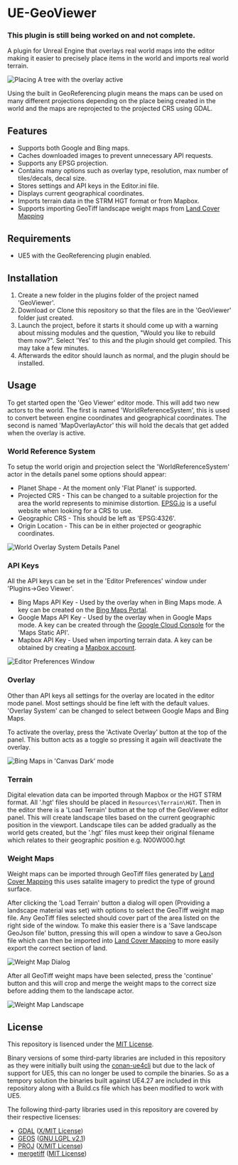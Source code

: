 # UE-GeoViewer
### This plugin is still being worked on and not complete.
A plugin for Unreal Engine that overlays real world maps into the editor making it easier to precisely place items in the world and imports real world terrain. 

![Placing A tree with the overlay active](docs/UE5Overlay.png)

Using the built in GeoReferencing plugin means the maps can be used on many different projections depending on the place being created in the world and the maps are reprojected to the projected CRS using GDAL.

## Features
- Supports both Google and Bing maps.
- Caches downloaded images to prevent unnecessary API requests.
- Supports any EPSG projection.
- Contains many options such as overlay type, resolution, max number of tiles/decals, decal size.
- Stores settings and API keys in the Editor.ini file.
- Displays current geographical coordinates.
- Imports terrain data in the STRM HGT format or from Mapbox.
- Supports importing GeoTiff landscape weight maps from [Land Cover Mapping](https://github.com/microsoft/landcover)

## Requirements
- UE5 with the GeoReferencing plugin enabled.

## Installation
1. Create a new folder in the plugins folder of the project named 'GeoViewer'.
2. Download or Clone this repository so that the files are in the 'GeoViewer' folder just created.
3. Launch the project, before it starts it should come up with a warning about missing modules and the question, "Would you like to rebuild them now?". Select 'Yes' to this and the plugin should get compiled. This may take a few minutes.
4. Afterwards the editor should launch as normal, and the plugin should be installed.

## Usage
To get started open the 'Geo Viewer' editor mode. This will add two new actors to the world. The first is named 'WorldReferenceSystem', this is used to convert between engine coordinates and geographical coordinates. The second is named 'MapOverlayActor' this will hold the decals that get added when the overlay is active.

### World Reference System
To setup the world origin and projection select the 'WorldReferenceSystem' actor in the details panel some options should appear:
- Planet Shape - At the moment only 'Flat Planet' is supported.
- Projected CRS - This can be changed to a suitable projection for the area the world represents to minimise distortion. [EPSG.io](https://epsg.io/) is a useful website when looking for a CRS to use.
- Geographic CRS - This should be left as 'EPSG:4326'.
- Origin Location - This can be in either projected or geographic coordinates.

![World Overlay System Details Panel](docs/WorldReferenceSystem.png)

### API Keys
All the API keys can be set in the 'Editor Preferences' window under 'Plugins->Geo Viewer'.
- Bing Maps API Key - Used by the overlay when in Bing Maps mode. A key can be created on the [Bing Maps Portal](https://www.bingmapsportal.com/).
- Google Maps API Key - Used by the overlay when in Google Maps mode. A key can be created through the [Google Cloud Console](https://console.cloud.google.com/) for the 'Maps Static API'.
- Mapbox API Key - Used when importing terrain data. A key can be obtained by creating a [Mapbox account](https://www.mapbox.com/).

![Editor Preferences Window](docs/EditorPreferencesWindow.png)

### Overlay
Other than API keys all settings for the overlay are located in the editor mode panel. Most settings should be fine left with the default values.
'Overlay System' can be changed to select between Google Maps and Bing Maps.

To activate the overlay, press the 'Activate Overlay' button at the top of the panel. This button acts as a toggle so pressing it again will deactivate the overlay.

![Bing Maps in 'Canvas Dark' mode](docs/BingCanvasDarkMode.png)

### Terrain
Digital elevation data can be imported through Mapbox or the HGT STRM format. All '.hgt' files should be placed in `Resources\Terrain\HGT`. Then in the editor there is a 'Load Terrain' button at the top of the GeoViewer editor panel. This will create landscape tiles based on the current geographic position in the viewport. Landscape tiles can be added gradually as the world gets created, but the '.hgt' files must keep their original filename which relates to their geographic position e.g. N00W000.hgt

### Weight Maps
Weight maps can be imported through GeoTiff files generated by [Land Cover Mapping](https://github.com/microsoft/landcover) this uses satalite imagery to predict the type of ground surface.

After clicking the 'Load Terrain' button a dialog will open (Providing a landscape material was set) with options to select the GeoTiff weight map file. Any GeoTiff files selected should cover part of the area listed on the right side of the window. To make this easier there is a 'Save landscape GeoJson file' button, pressing this will open a window to save a GeoJson file which can then be imported into [Land Cover Mapping](https://github.com/microsoft/landcover) to more easily export the correct section of land.

![Weight Map Dialog](docs/WeightMapDlg.png)

After all GeoTiff weight maps have been selected, press the 'continue' button and this will crop and merge the weight maps to the correct size before adding them to the landscape actor.

![Weight Map Landscape](docs/WeightMaps.png)

## License
This repository is lisenced under the [MIT License](LICENSE.txt).

Binary versions of some third-party libraries are included in this repository as they were initially built using the [conan-ue4cli](https://github.com/adamrehn/conan-ue4cli) but due to the lack of support for UE5, this can no longer be used to compile the binaries. So as a tempory solution the binaries built against UE4.27 are included in this repository along with a Build.cs file which has been modified to work with UE5.

The following third-party libraries used in this repository are covered by their respective licenses:
- [GDAL](https://gdal.org/) ([X/MIT License](https://github.com/OSGeo/gdal/blob/master/LICENSE.TXT))
- [GEOS](https://trac.osgeo.org/geos) ([GNU LGPL v2.1](https://github.com/libgeos/geos/blob/master/COPYING))
- [PROJ](https://proj.org/) ([X/MIT License](https://github.com/OSGeo/PROJ/blob/master/COPYING))
- [mergetiff](https://github.com/adamrehn/mergetiff-cxx) ([MIT License](https://github.com/adamrehn/mergetiff-cxx/blob/master/LICENSE))